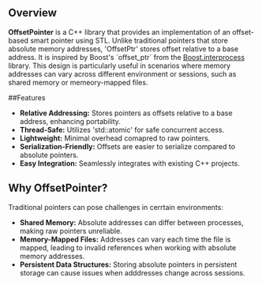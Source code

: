 ## Overview
**OffsetPointer** is a C++ library that provides an implementation of an offset-based smart pointer using STL. Unlike traditional pointers that store absolute memory addresses, 'OffsetPtr' stores offset relative to a base address. It is inspired by Boost's ´offset_ptr´ from the [Boost.interprocess](https://www.boost.org/doc/libs/1_85_0/boost/interprocess/offset_ptr.hpp) library.
This design is particularly useful in scenarios where memory addresses can vary across different environment or sessions, such as shared memory or memeory-mapped files.

##Features

- **Relative Addressing:** Stores pointers as offsets relative to a base address, enhancing portability.
- **Thread-Safe:** Utilizes 'std::atomic' for safe concurrent access.
- **Lightweight:** Minimal overhead comapred to raw pointers.
- **Serialization-Friendly:** Offsets are easier to serialize compared to absolute pointers.
- **Easy Integration:** Seamlessly integrates with existing C++ projects.

## Why OffsetPointer?

Traditional pointers can pose challenges in cerrtain environments:
- **Shared Memory:** Absolute addresses can differ between processes, making raw pointers unreliable.
- **Memory-Mapped Files:** Addresses can vary each time the file is mapped, leading to invalid references when working with absolute memory addresses.
- **Persistent Data Structures:** Storing absolute pointers in persistent storage can cause issues when adddresses change across sessions.
